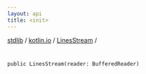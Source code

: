 ```yaml
---
layout: api
title: <init>
---
```

[stdlib](../../index.html) / [kotlin.io](../index.html) / [LinesStream](index.html) / [<init>](_init_.html)

# <init>

```
public LinesStream(reader: BufferedReader)
```
